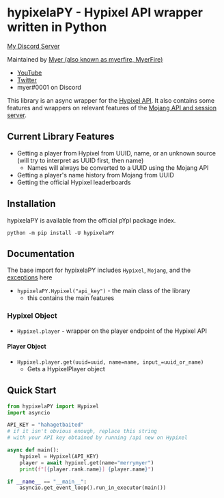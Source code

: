 # hypixelaPY - Hypixel API wrapper written in Python
[My Discord Server](https://myer.wtf/discord)

Maintained by [Myer (also known as myerfire, MyerFire)](https://github.com/myerfire)
- [YouTube](https://myer.wtf/youtube)
- [Twitter](https://myer.wtf/twitter)
- myer#0001 on Discord

This library is an async wrapper for the [Hypixel API](https://github.com/HypixelDev/PublicAPI).
It also contains some features and wrappers on relevant features of the [Mojang API and session server](https://wiki.vg/Mojang_API).

## Current Library Features
- Getting a player from Hypixel from UUID, name, or an unknown source (will try to interpret as UUID first, then name)
    - Names will always be converted to a UUID using the Mojang API
- Getting a player's name history from Mojang from UUID
- Getting the official Hypixel leaderboards
    
## Installation
hypixelaPY is available from the official pYpI package index.

`python -m pip install -U hypixelaPY`

## Documentation
The base import for hypixelaPY includes `Hypixel`, `Mojang`, and the [exceptions](https://github.com/MyerFire/hypixelaPY/blob/main/hypixelaPY/exceptions.py) here

- `hypixelaPY.Hypixel("api_key")` - the main class of the library
    - this contains the main features
    
### Hypixel Object
- `Hypixel.player` - wrapper on the player endpoint of the Hypixel API

#### Player Object
- `Hypixel.player.get(uuid=uuid, name=name, input_=uuid_or_name)`
    - Gets a HypixelPlayer object

## Quick Start
```python
from hypixelaPY import Hypixel
import asyncio

API_KEY = "hahagetbaited"
# if it isn't obvious enough, replace this string 
# with your API key obtained by running /api new on Hypixel

async def main():
    hypixel = Hypixel(API_KEY)
    player = await hypixel.get(name="merrymyer")
    print(f"[{player.rank.name}] {player.name}")

if __name__ == "__main__":
    asyncio.get_event_loop().run_in_executor(main())
```